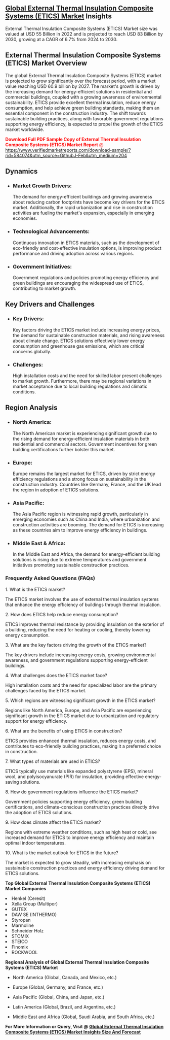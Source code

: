 <h2><a href="https://www.verifiedmarketreports.com/download-sample/?rid=584074&amp;utm_source=GithubJ&amp;utm_medium=204" target="_blank">Global External Thermal Insulation Composite Systems (ETICS) Market</a> Insights</h2><p>External Thermal Insulation Composite Systems (ETICS) Market size was valued at USD 55 Billion in 2022 and is projected to reach USD 83 Billion by 2030, growing at a CAGR of 6.7% from 2024 to 2030.</p><p> <h2>External Thermal Insulation Composite Systems (ETICS) Market Overview</h2> <p>The global External Thermal Insulation Composite Systems (ETICS) market is projected to grow significantly over the forecast period, with a market value reaching USD 60.9 billion by 2027. The market's growth is driven by the increasing demand for energy-efficient solutions in residential and commercial buildings, coupled with a growing awareness of environmental sustainability. ETICS provide excellent thermal insulation, reduce energy consumption, and help achieve green building standards, making them an essential component in the construction industry. The shift towards sustainable building practices, along with favorable government regulations supporting energy efficiency, is expected to propel the growth of the ETICS market worldwide.</p> <p><p><span class=""><span style="color: #ff0000;"><strong>Download Full PDF Sample Copy of External Thermal Insulation Composite Systems (ETICS) Market Report</strong> @ </span><a href="https://www.verifiedmarketreports.com/download-sample/?rid=584074&amp;utm_source=GithubJ-Feb&amp;utm_medium=204" target="_blank">https://www.verifiedmarketreports.com/download-sample/?rid=584074&amp;utm_source=GithubJ-Feb&amp;utm_medium=204</a></span></p></p> <h2>Dynamics</h2> <ul> <li><h3>Market Growth Drivers:</h3> <p>The demand for energy-efficient buildings and growing awareness about reducing carbon footprints have become key drivers for the ETICS market. Additionally, the rapid urbanization and rise in construction activities are fueling the market's expansion, especially in emerging economies.</p> </li> <li><h3>Technological Advancements:</h3> <p>Continuous innovation in ETICS materials, such as the development of eco-friendly and cost-effective insulation options, is improving product performance and driving adoption across various regions.</p> </li> <li><h3>Government Initiatives:</h3> <p>Government regulations and policies promoting energy efficiency and green buildings are encouraging the widespread use of ETICS, contributing to market growth.</p> </li> </ul> <h2>Key Drivers and Challenges</h2> <ul> <li><h3>Key Drivers:</h3> <p>Key factors driving the ETICS market include increasing energy prices, the demand for sustainable construction materials, and rising awareness about climate change. ETICS solutions effectively lower energy consumption and greenhouse gas emissions, which are critical concerns globally.</p> </li> <li><h3>Challenges:</h3> <p>High installation costs and the need for skilled labor present challenges to market growth. Furthermore, there may be regional variations in market acceptance due to local building regulations and climatic conditions.</p> </li> </ul> <h2>Region Analysis</h2> <ul> <li><h3>North America:</h3> <p>The North American market is experiencing significant growth due to the rising demand for energy-efficient insulation materials in both residential and commercial sectors. Government incentives for green building certifications further bolster this market.</p> </li> <li><h3>Europe:</h3> <p>Europe remains the largest market for ETICS, driven by strict energy efficiency regulations and a strong focus on sustainability in the construction industry. Countries like Germany, France, and the UK lead the region in adoption of ETICS solutions.</p> </li> <li><h3>Asia Pacific:</h3> <p>The Asia Pacific region is witnessing rapid growth, particularly in emerging economies such as China and India, where urbanization and construction activities are booming. The demand for ETICS is increasing as these countries aim to improve energy efficiency in buildings.</p> </li> <li><h3>Middle East & Africa:</h3> <p>In the Middle East and Africa, the demand for energy-efficient building solutions is rising due to extreme temperatures and government initiatives promoting sustainable construction practices.</p> </li> </ul> <h3>Frequently Asked Questions (FAQs)</h3> <p>1. What is the ETICS market? </p> <p>The ETICS market involves the use of external thermal insulation systems that enhance the energy efficiency of buildings through thermal insulation.</p> <p>2. How does ETICS help reduce energy consumption? </p> <p>ETICS improves thermal resistance by providing insulation on the exterior of a building, reducing the need for heating or cooling, thereby lowering energy consumption.</p> <p>3. What are the key factors driving the growth of the ETICS market? </p> <p>The key drivers include increasing energy costs, growing environmental awareness, and government regulations supporting energy-efficient buildings.</p> <p>4. What challenges does the ETICS market face? </p> <p>High installation costs and the need for specialized labor are the primary challenges faced by the ETICS market.</p> <p>5. Which regions are witnessing significant growth in the ETICS market? </p> <p>Regions like North America, Europe, and Asia Pacific are experiencing significant growth in the ETICS market due to urbanization and regulatory support for energy efficiency.</p> <p>6. What are the benefits of using ETICS in construction? </p> <p>ETICS provides enhanced thermal insulation, reduces energy costs, and contributes to eco-friendly building practices, making it a preferred choice in construction.</p> <p>7. What types of materials are used in ETICS? </p> <p>ETICS typically use materials like expanded polystyrene (EPS), mineral wool, and polyisocyanurate (PIR) for insulation, providing effective energy-saving solutions.</p> <p>8. How do government regulations influence the ETICS market? </p> <p>Government policies supporting energy efficiency, green building certifications, and climate-conscious construction practices directly drive the adoption of ETICS solutions.</p> <p>9. How does climate affect the ETICS market? </p> <p>Regions with extreme weather conditions, such as high heat or cold, see increased demand for ETICS to improve energy efficiency and maintain optimal indoor temperatures.</p> <p>10. What is the market outlook for ETICS in the future? </p> <p>The market is expected to grow steadily, with increasing emphasis on sustainable construction practices and energy efficiency driving demand for ETICS solutions.</p> </p><p><strong>Top Global External Thermal Insulation Composite Systems (ETICS) Market Companies</strong></p><div data-test-id=""><p><li>Henkel (Ceresit)</li><li> Xella Group (Multipor)</li><li> GUTEX</li><li> DAW SE (INTHERMO)</li><li> Styropan</li><li> Marmoline</li><li> Schneider Holz</li><li> STOMIX</li><li> STEICO</li><li> Finomix</li><li> ROCKWOOL</li></p><div><strong>Regional Analysis of&nbsp;Global External Thermal Insulation Composite Systems (ETICS) Market</strong></div><ul><li dir="ltr"><p dir="ltr">North America&nbsp;(Global, Canada, and Mexico, etc.)</p></li><li dir="ltr"><p dir="ltr">Europe (Global, Germany, and France, etc.)</p></li><li dir="ltr"><p dir="ltr">Asia Pacific&nbsp;(Global, China, and Japan, etc.)</p></li><li dir="ltr"><p dir="ltr">Latin America&nbsp;(Global, Brazil, and Argentina, etc.)</p></li><li dir="ltr">Middle East and Africa&nbsp;(Global, Saudi Arabia, and South Africa, etc.)</li></ul><p><strong>For More Information or Query, Visit @&nbsp;</strong><strong><a href="https://www.verifiedmarketreports.com/product/external-thermal-insulation-composite-systems-etics-market/?utm_source=GithubJ&amp;utm_medium=204" target="_blank">Global External Thermal Insulation Composite Systems (ETICS) Market Insights Size And Forecast</a></strong></p></div>
